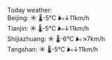 Today weather:  
Beijing: ☀️   🌡️-5°C 🌬️↓11km/h  
Tianjin: ☀️   🌡️-5°C 🌬️↓11km/h  
Shijiazhuang: ☀️   🌡️-6°C 🌬️↘7km/h  
Tangshan: ☀️   🌡️-5°C 🌬️↓11km/h  
